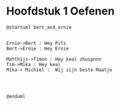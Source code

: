 # Hoofdstuk 1 Oefenen

```plantuml
@startuml bert_and_ernie


Ernie->Bert : Hey Pils
Bert->Ernie : Hey Ernie

Matthijs->Timon : Hey keal zhuipnnn
Tim->Mika : Hey keal
Mika-> Michiel :  Wij zijn beste Maatje




@enduml
```
